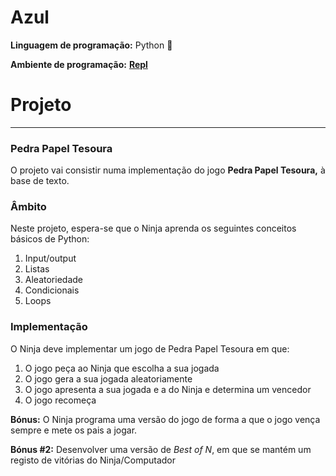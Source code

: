 # Azul

**Linguagem de programação:** Python 🐍

**Ambiente de programação:** [**Repl**](http://repl.it)

# Projeto

---

### Pedra Papel Tesoura

O projeto vai consistir numa implementação do jogo **Pedra Papel Tesoura,** à base de texto.

### Âmbito

Neste projeto, espera-se que o Ninja aprenda os seguintes conceitos básicos de Python:

1. Input/output
2. Listas
3. Aleatoriedade
4. Condicionais
5. Loops

### Implementação

O Ninja deve implementar um jogo de Pedra Papel Tesoura em que:

1. O jogo peça ao Ninja que escolha a sua jogada
2. O jogo gera a sua jogada aleatoriamente
3. O jogo apresenta a sua jogada e a do Ninja e determina um vencedor
4. O jogo recomeça

**Bónus:** O Ninja programa uma versão do jogo de forma a que o jogo vença sempre e mete os pais a jogar. 

**Bónus #2:** Desenvolver uma versão de *Best of N*, em que se mantém um registo de vitórias do Ninja/Computador